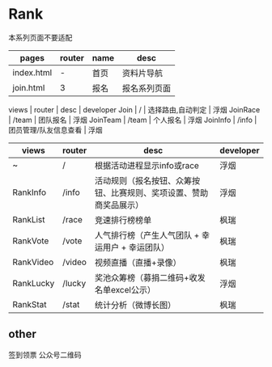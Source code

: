 # Rank
本系列页面不要适配

pages | router | name | desc
---|---|---|---
index.html | - | 首页 | 资料片导航
join.html | 3 | 报名 | 报名系列页面

views | router | desc | developer
Join | / | 选择路由,自动判定 | 浮烟
JoinRace | /team | 团队报名 | 浮烟
JoinTeam | /team | 个人报名 | 浮烟
JoinInfo | /info | 团员管理/队友信息查看 | 浮烟

views | router | desc | developer
---|---|---|---
~ | / | 根据活动进程显示info或race | 浮烟
RankInfo | /info | 活动规则（报名按钮、众筹按钮、比赛规则、奖项设置、赞助商奖品展示） | 浮烟
RankList | /race | 竞速排行榜榜单 | 枫瑞
RankVote | /vote | 人气排行榜（产生人气团队 + 幸运用户 + 幸运团队） | 枫瑞
RankVideo | /video | 视频直播（直播+录像） | 枫瑞
RankLucky | /lucky | 奖池众筹榜（募捐二维码+收发名单excel公示） | 浮烟
RankStat | /stat | 统计分析（微博长图） | 枫瑞

## other
签到领票
公众号二维码